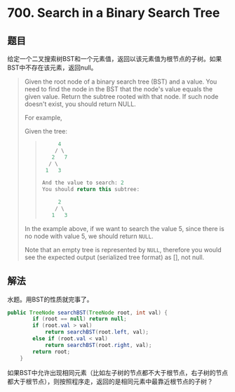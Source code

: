 # 700. Search in a Binary Search Tree

## 题目

给定一个二叉搜索树BST和一个元素值，返回以该元素值为根节点的子树。如果BST中不存在该元素，返回null。

>Given the root node of a binary search tree (BST) and a value. You need to find the node in the BST that the node's value equals the given value. Return the subtree rooted with that node. If such node doesn't exist, you should return NULL.
>
>For example,
>
>Given the tree:
>
>>```java
>>      4
>>     / \
>>    2   7
>>   / \
>>  1   3
>>
>>And the value to search: 2
>>You should return this subtree:
>>
>>      2
>>     / \
>>    1   3
>>```
>
>In the example above, if we want to search the value 5, since there is no node with value 5, we should return `NULL`.
>
>Note that an empty tree is represented by `NULL`, therefore you would see the expected output (serialized tree format) as [], not null.

## 解法

水题。用BST的性质就完事了。

```java
public TreeNode searchBST(TreeNode root, int val) {
        if (root == null) return null;
        if (root.val > val)
            return searchBST(root.left, val);
        else if (root.val < val)
            return searchBST(root.right, val);
        return root;
    }
```

如果BST中允许出现相同元素（比如左子树的节点都不大于根节点，右子树的节点都大于根节点），则按照程序走，返回的是相同元素中最靠近根节点的子树？
